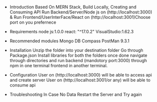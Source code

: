 * Introduction
   Based On MERN Stack, Build Locally, 
Creating and Consuming API
   Run Backend/Server/Node js on (http://localhost:3000) &
   Run Frontend/UserInterFace/React on (http://localhost:3001)Choose port on you prefernece
* Requirements
   node js:1.0.0
   react: "^17.0.2"
   VisualStudio:1.62.3

* Recommended modules
   Mongo DB Compass
   PostMan 9.3.1
* Installation
   Unzip the folder into your destination folder
   Go through Package.json Install libraries for both the folders
   once done navigate through directories and run backend (mandotory port:3000) through npm in one terminal
   frontend in another terminal.
* Configuration
   User on (http://localhost:3000) will be able to access api and create server
   User on (http://localhost:3001/or any) will be able to consume api
* Troubleshooting
   In Case No Data Restart the Server and Try again
